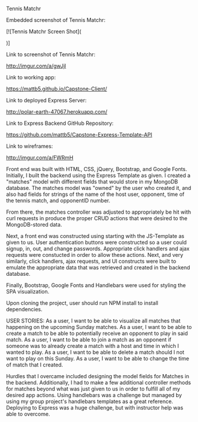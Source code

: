 
Tennis Matchr

Embedded screenshot of Tennis Matchr:

[![Tennis Matchr Screen Shot](<blockquote class="imgur-embed-pub" lang="en" data-id="a/gwJjl"><a href="//imgur.com/gwJjl"></a></blockquote><script async src="//s.imgur.com/min/embed.js" charset="utf-8"></script>)]

Link to screenshot of Tennis Matchr:

http://imgur.com/a/gwJjl

Link to working app:

https://mattb5.github.io/Capstone-Client/

Link to deployed Express Server:

http://polar-earth-47067.herokuapp.com/

Link to Express Backend GitHub Repository:

https://github.com/mattb5/Capstone-Express-Template-API

Link to wireframes:

http://imgur.com/a/FWRmH

Front end was built with HTML, CSS, jQuery, Bootstrap, and Google Fonts.  Initially, I built the backend using the Express Template as given.  I created a "matches" model with different fields that would store in my MongoDB database.  The matches model was "owned" by the user who created it, and also had fields for strings of the name of the host user, opponent, time of the tennis match, and opponentID number.

From there, the matches controller was adjusted to appropriately be hit with curl requests in produce the proper CRUD actions that were desired to the MongoDB-stored data.

Next, a front end was constructed using starting with the JS-Template as given to us.  User authentication buttons were constructed so a user could signup, in, out, and change passwords.  Appropriate click handlers and ajax requests were constucted in order to allow these actions. Next, and very similarly, click handlers, ajax requests, and UI constructs were built to emulate the appropriate data that was retrieved and created in the backend database.

Finally, Bootstrap, Google Fonts and Handlebars were used for styling the SPA visualization.

Upon cloning the project, user should run NPM install to install dependencies.

USER STORIES:
As a user, I want to be able to visualize all matches that happening on the upcoming Sunday matches.
As a user, I want to be able to create a match to be able to potentially receive an opponent to play in said match.
As a user, I want to be able to join a match as an opponent if someone was to already create a match with a host and time in which I wanted to play.
As a user, I want to be able to delete a match should I not want to play on this Sunday.
As a user, I want to be able to change the time of match that I created.

Hurdles that I overcame included designing the model fields for Matches in the backend.  Additionally, I had to make a few additional controller methods for matches beyond what was just given to us in order to fulfill all of my desired app actions.  Using handlebars was a challenge but managed by using my group project's handlebars templates as a great reference.  Deploying to Express was a huge challenge, but with instructor help was able to overcome.
